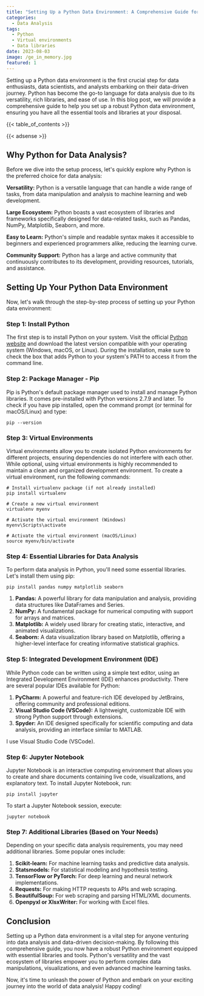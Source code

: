 ```yaml
---
title: "Setting Up a Python Data Environment: A Comprehensive Guide for Data Enthusiasts"
categories:
  - Data Analysis
tags:
  - Python
  - Virtual environments
  - Data libraries
date: 2023-08-03
image: /ge_in_memory.jpg
featured: 1
---
```

Setting up a Python data environment is the first crucial step for data enthusiasts, data scientists, and analysts embarking on their data-driven journey. Python has become the go-to language for data analysis due to its versatility, rich libraries, and ease of use. In this blog post, we will provide a comprehensive guide to help you set up a robust Python data environment, ensuring you have all the essential tools and libraries at your disposal.

{{< table_of_contents >}}

{{< adsense >}}

## Why Python for Data Analysis?
Before we dive into the setup process, let's quickly explore why Python is the preferred choice for data analysis:

**Versatility:** Python is a versatile language that can handle a wide range of tasks, from data manipulation and analysis to machine learning and web development.

**Large Ecosystem:** Python boasts a vast ecosystem of libraries and frameworks specifically designed for data-related tasks, such as Pandas, NumPy, Matplotlib, Seaborn, and more.

**Easy to Learn:** Python's simple and readable syntax makes it accessible to beginners and experienced programmers alike, reducing the learning curve.

**Community Support:** Python has a large and active community that continuously contributes to its development, providing resources, tutorials, and assistance.

## Setting Up Your Python Data Environment
Now, let's walk through the step-by-step process of setting up your Python data environment:

### Step 1: Install Python
The first step is to install Python on your system. Visit the official [Python website](https://www.python.org/) and download the latest version compatible with your operating system (Windows, macOS, or Linux). During the installation, make sure to check the box that adds Python to your system's PATH to access it from the command line.

### Step 2: Package Manager - Pip
Pip is Python's default package manager used to install and manage Python libraries. It comes pre-installed with Python versions 2.7.9 and later. To check if you have pip installed, open the command prompt (or terminal for macOS/Linux) and type:

```shell
pip --version
```

### Step 3: Virtual Environments
Virtual environments allow you to create isolated Python environments for different projects, ensuring dependencies do not interfere with each other. While optional, using virtual environments is highly recommended to maintain a clean and organized development environment. To create a virtual environment, run the following commands:

```shell
# Install virtualenv package (if not already installed)
pip install virtualenv

# Create a new virtual environment
virtualenv myenv

# Activate the virtual environment (Windows)
myenv\Scripts\activate

# Activate the virtual environment (macOS/Linux)
source myenv/bin/activate
```

### Step 4: Essential Libraries for Data Analysis
To perform data analysis in Python, you'll need some essential libraries. Let's install them using pip:

```shell
pip install pandas numpy matplotlib seaborn
```
1. **Pandas:** A powerful library for data manipulation and analysis, providing data structures like DataFrames and Series.
2. **NumPy:** A fundamental package for numerical computing with support for arrays and matrices.
3. **Matplotlib:** A widely used library for creating static, interactive, and animated visualizations.
4. **Seaborn:** A data visualization library based on Matplotlib, offering a higher-level interface for creating informative statistical graphics.

### Step 5: Integrated Development Environment (IDE)

While Python code can be written using a simple text editor, using an Integrated Development Environment (IDE) enhances productivity. There are several popular IDEs available for Python:

1. **PyCharm:** A powerful and feature-rich IDE developed by JetBrains, offering community and professional editions.
2. **Visual Studio Code (VSCode):** A lightweight, customizable IDE with strong Python support through extensions.
3. **Spyder:** An IDE designed specifically for scientific computing and data analysis, providing an interface similar to MATLAB.

I use Visual Studio Code (VSCode).

### Step 6: Jupyter Notebook
Jupyter Notebook is an interactive computing environment that allows you to create and share documents containing live code, visualizations, and explanatory text. To install Jupyter Notebook, run:

```shell
pip install jupyter
```

To start a Jupyter Notebook session, execute:

```shell
jupyter notebook
```

### Step 7: Additional Libraries (Based on Your Needs)
Depending on your specific data analysis requirements, you may need additional libraries. Some popular ones include:
1. **Scikit-learn:** For machine learning tasks and predictive data analysis.
2. **Statsmodels:** For statistical modeling and hypothesis testing.
3. **TensorFlow or PyTorch:** For deep learning and neural network implementations.
4. **Requests:** For making HTTP requests to APIs and web scraping.
5. **BeautifulSoup:** For web scraping and parsing HTML/XML documents.
6. **Openpyxl or XlsxWriter:** For working with Excel files.

## Conclusion

Setting up a Python data environment is a vital step for anyone venturing into data analysis and data-driven decision-making. By following this comprehensive guide, you now have a robust Python environment equipped with essential libraries and tools. Python's versatility and the vast ecosystem of libraries empower you to perform complex data manipulations, visualizations, and even advanced machine learning tasks.

Now, it's time to unleash the power of Python and embark on your exciting journey into the world of data analysis! Happy coding!